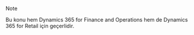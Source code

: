> [!NOTE]
> Bu konu hem Dynamics 365 for Finance and Operations hem de Dynamics 365 for Retail için geçerlidir. 